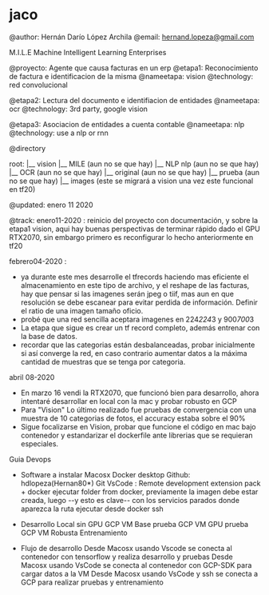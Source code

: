 # jaco
@author:  Hernán Darío López Archila
@email: hernand.lopeza@gmail.com

M.I.L.E
Machine Intelligent Learning Enterprises


@proyecto:	Agente que causa facturas en un erp
@etapa1:	Reconocimiento de factura e identificacion de la misma
		@nameetapa: vision
		@technology: red convolucional

@etapa2:	Lectura del documento e identifiacion de entidades
		@nameetapa: ocr
		@technology: 3rd party, google vision

@etapa3:	Asociacion de entidades a cuenta contable
		@nameetapa: nlp
		@technology: use a nlp or rnn

@directory

root:
  |__ vision
  |__ MILE (aun no se que hay)
  |__ NLP nlp (aun no se que hay)
  |__ OCR (aun no se que hay)
  |__ original (aun no se que hay)
  |__ prueba (aun no se que hay)
  |__ images (este se migrará a vision una vez este funcional en tf20)


@updated: enero 11 2020

@track:
enero11-2020 : reinicio del proyecto con documentación, y sobre la etapa1 vision, aqui hay buenas perspectivas de terminar rápido dado el GPU RTX2070, sin embargo primero es reconfigurar lo hecho anteriormente en tf20

febrero04-2020 : 
- ya durante este mes desarrolle el tfrecords haciendo mas eficiente el almacenamiento en este tipo de archivo, y el reshape de las facturas, hay que pensar si las imagenes serán jpeg o tiif, mas aun en que resolución se debe escanear para evitar perdida de información.  Definir el ratio de una imagen tamaño oficio.
- probé que una red sencilla aceptara imagenes en 224*224*3 y 900*700*3
- La etapa que sigue es crear un tf record completo, además entrenar con la base de datos.
- recordar que las categorias están desbalanceadas, probar inicialmente si así converge la red, en caso contrario aumentar datos a la máxima cantidad de muestras que se tenga por categoria.

abril 08-2020
- En marzo 16 vendi la RTX2070, que funcionó bien para desarrollo, ahora intentaré desarrollar en local con la mac y probar robusto en GCP
- Para "Vision" Lo último realizado fue pruebas de convergencia con una muestra de 10 categorias de fotos, el accuracy estaba sobre el 90%
- Sigue focalizarse en Vision, probar que funcione el código en mac bajo contenedor y estandarizar el dockerfile ante librerias que se requieran especiales.

Guia Devops

- Software a instalar Macosx
  Docker desktop
  Github: hdlopeza(Hernan80*)
  Git
  VsCode : Remote development extension pack + docker
    ejecutar folder from docker, previamente la imagen debe estar creada, luego --y esto es clave-- con los servicios parados donde aparezca la ruta ejecutar desde docker
  ssh

- Desarrollo
  Local sin GPU
  GCP VM Base prueba
  GCP VM GPU prueba
  GCP VM Robusta Entrenamiento

- Flujo de desarrollo
  Desde Macosx usando Vscode se conecta al contenedor con tensorflow y realiza desarrollo y pruebas
  Desde Macosx usando VsCode se conecta al contenedor con GCP-SDK para cargar datos a la VM
  Desde Macosx usando VsCode y ssh se conecta a GCP para realizar pruebas y entrenamiento
